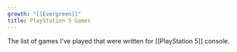 ```yaml
---
growth: "[[Evergreen]]"
title: PlayStation 5 Games
---
```

The list of games I've played that were written for [[PlayStation 5]] console.